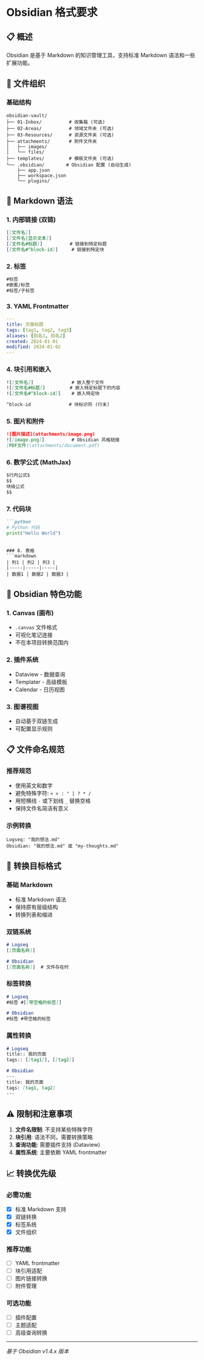 # Obsidian 格式要求

## 📋 概述
Obsidian 是基于 Markdown 的知识管理工具，支持标准 Markdown 语法和一些扩展功能。

## 📁 文件组织

### 基础结构
```
obsidian-vault/
├── 01-Inbox/          # 收集箱 (可选)
├── 02-Areas/          # 领域文件夹 (可选)
├── 03-Resources/      # 资源文件夹 (可选)
├── attachments/       # 附件文件夹
│   ├── images/
│   └── files/
├── templates/         # 模板文件夹 (可选)
└── .obsidian/        # Obsidian 配置 (自动生成)
    ├── app.json
    ├── workspace.json
    └── plugins/
```

## 📝 Markdown 语法

### 1. 内部链接 (双链)
```markdown
[[文件名]]
[[文件名|显示文本]]
[[文件名#标题]]          # 链接到特定标题
[[文件名#^block-id]]     # 链接到特定块
```

### 2. 标签
```markdown
#标签
#嵌套/标签
#标签/子标签
```

### 3. YAML Frontmatter
```yaml
---
title: 页面标题
tags: [tag1, tag2, tag3]
aliases: [别名1, 别名2]
created: 2024-01-01
modified: 2024-01-02
---
```

### 4. 块引用和嵌入
```markdown
![[文件名]]              # 嵌入整个文件
![[文件名#标题]]         # 嵌入特定标题下的内容
![[文件名#^block-id]]    # 嵌入特定块

^block-id              # 块标识符 (行末)
```

### 5. 图片和附件
```markdown
![图片描述](attachments/image.png)
![[image.png]]          # Obsidian 风格链接
[PDF文件](attachments/document.pdf)
```

### 6. 数学公式 (MathJax)
```markdown
$行内公式$
$$
块级公式
$$
```

### 7. 代码块
```markdown
```python
# Python 代码
print("Hello World")
```
```

### 8. 表格
```markdown
| 列1 | 列2 | 列3 |
|-----|-----|-----|
| 数据1 | 数据2 | 数据3 |
```

## 🔧 Obsidian 特色功能

### 1. Canvas (画布)
- `.canvas` 文件格式
- 可视化笔记连接
- 不在本项目转换范围内

### 2. 插件系统
- Dataview - 数据查询
- Templater - 高级模板
- Calendar - 日历视图

### 3. 图谱视图
- 自动基于双链生成
- 可配置显示规则

## 📋 文件命名规范

### 推荐规范
- 使用英文和数字
- 避免特殊字符: `< > : " | ? * /`
- 用短横线 `-` 或下划线 `_` 替换空格
- 保持文件名简洁有意义

### 示例转换
```
Logseq: "我的想法.md"
Obsidian: "我的想法.md" 或 "my-thoughts.md"
```

## 🎯 转换目标格式

### 基础 Markdown
- 标准 Markdown 语法
- 保持原有层级结构
- 转换列表和缩进

### 双链系统
```markdown
# Logseq
[[页面名称]]

# Obsidian
[[页面名称]]  # 文件存在时
```

### 标签转换
```markdown
# Logseq
#标签 #[[带空格的标签]]

# Obsidian  
#标签 #带空格的标签
```

### 属性转换
```markdown
# Logseq
title:: 我的页面
tags:: [[tag1]], [[tag2]]

# Obsidian
---
title: 我的页面
tags: [tag1, tag2]
---
```

## ⚠️ 限制和注意事项

1. **文件名限制**: 不支持某些特殊字符
2. **块引用**: 语法不同，需要转换策略
3. **查询功能**: 需要插件支持 (Dataview)
4. **属性系统**: 主要依赖 YAML frontmatter

## 📈 转换优先级

### 必需功能
- [x] 标准 Markdown 支持
- [x] 双链转换
- [x] 标签系统
- [x] 文件组织

### 推荐功能
- [ ] YAML frontmatter
- [ ] 块引用适配
- [ ] 图片链接转换
- [ ] 附件管理

### 可选功能
- [ ] 插件配置
- [ ] 主题适配
- [ ] 高级查询转换

---
*基于 Obsidian v1.4.x 版本*